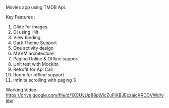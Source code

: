 Movies app using TMDB Api. 

Key Features :
1. Glide for images
2. DI using Hilt
3. View Binding
4. Dark Theme Support
5. One activity design
6. MVVM architecture
7. Paging Online & Offline support
8. Unit test with Mockito
9. Retrofit for Api Call
10. Room for offline support
11. Infinite scrolling with paging 3

Working Video: 
https://drive.google.com/file/d/1XCUyUp88pWlcZuFiXBJEczaicKRDCVWd/view
